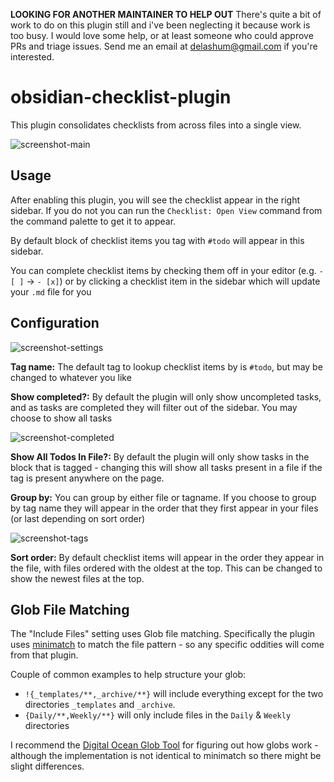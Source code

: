 **LOOKING FOR ANOTHER MAINTAINER TO HELP OUT** There's quite a bit of work to do on this plugin still and i've been neglecting it because work is too busy. I would love some help, or at least someone who could approve PRs and triage issues. Send me an email at delashum@gmail.com if you're interested.

# obsidian-checklist-plugin

This plugin consolidates checklists from across files into a single view.

![screenshot-main](https://raw.githubusercontent.com/delashum/obsidian-checklist-plugin/master/images/screenshot-two-files.png)

## Usage

After enabling this plugin, you will see the checklist appear in the right sidebar. If you do not you can run the `Checklist: Open View` command from the command palette to get it to appear.

By default block of checklist items you tag with `#todo` will appear in this sidebar.

You can complete checklist items by checking them off in your editor (e.g. `- [ ]` -> `- [x]`) or by clicking a checklist item in the sidebar which will update your `.md` file for you

## Configuration

![screenshot-settings](https://raw.githubusercontent.com/delashum/obsidian-checklist-plugin/master/images/screenshot-settings.png)

**Tag name:** The default tag to lookup checklist items by is `#todo`, but may be changed to whatever you like

**Show completed?:** By default the plugin will only show uncompleted tasks, and as tasks are completed they will filter out of the sidebar. You may choose to show all tasks

![screenshot-completed](https://raw.githubusercontent.com/delashum/obsidian-checklist-plugin/master/images/screenshot-show-completed.png)

**Show All Todos In File?:** By default the plugin will only show tasks in the block that is tagged - changing this will show all tasks present in a file if the tag is present anywhere on the page.

**Group by:** You can group by either file or tagname. If you choose to group by tag name they will appear in the order that they first appear in your files (or last depending on sort order)

![screenshot-tags](https://raw.githubusercontent.com/delashum/obsidian-checklist-plugin/master/images/screenshot-sub-tag.png)

**Sort order:** By default checklist items will appear in the order they appear in the file, with files ordered with the oldest at the top. This can be changed to show the newest files at the top.

## Glob File Matching

The "Include Files" setting uses Glob file matching. Specifically the plugin uses [minimatch](https://github.com/isaacs/minimatch) to match the file pattern - so any specific oddities will come from that plugin.

Couple of common examples to help structure your glob:

- `!{_templates/**,_archive/**}` will include everything except for the two directories `_templates` and `_archive`.
- `{Daily/**,Weekly/**}` will only include files in the `Daily` & `Weekly` directories

I recommend the [Digital Ocean Glob Tool](https://www.digitalocean.com/community/tools/glob) for figuring out how globs work - although the implementation is not identical to minimatch so there might be slight differences.
